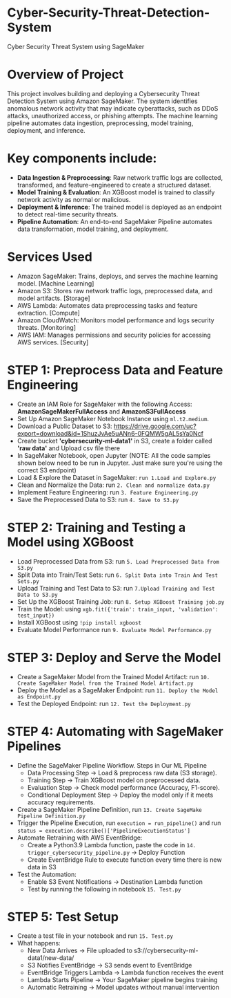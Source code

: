 # Cyber-Security-Threat-Detection-System
Cyber Security Threat System using SageMaker

# Overview of Project
This project involves building and deploying a Cybersecurity Threat Detection System using Amazon SageMaker. The system identifies anomalous network activity that may indicate cyberattacks, such as DDoS attacks, unauthorized access, or phishing attempts. The machine learning pipeline automates data ingestion, preprocessing, model training, deployment, and inference.

# Key components include:
- **Data Ingestion & Preprocessing**: Raw network traffic logs are collected, transformed, and feature-engineered to create a structured dataset.
- **Model Training & Evaluation**: An XGBoost model is trained to classify network activity as normal or malicious.
- **Deployment & Inference**: The trained model is deployed as an endpoint to detect real-time security threats.
- **Pipeline Automation**: An end-to-end SageMaker Pipeline automates data transformation, model training, and deployment.

# Services Used
- Amazon SageMaker: Trains, deploys, and serves the machine learning model. [Machine Learning]
- Amazon S3: Stores raw network traffic logs, preprocessed data, and model artifacts. [Storage]
- AWS Lambda: Automates data preprocessing tasks and feature extraction. [Compute]
- Amazon CloudWatch: Monitors model performance and logs security threats. [Monitoring]
- AWS IAM: Manages permissions and security policies for accessing AWS services. [Security]

# STEP 1: Preprocess Data and Feature Engineering
- Create an IAM Role for SageMaker with the following Access: **AmazonSageMakerFullAccess** and **AmazonS3FullAccess**
- Set Up Amazon SageMaker Notebook Instance using `ml.t2.medium`.
- Download a Public Dataset to S3: https://drive.google.com/uc?export=download&id=1ShuzJvAe5uANn6-0FQMW5gAL5sYa0Ncf
- Create bucket **'cybersecurity-ml-data1'** in S3, create a folder called **'raw data'** and Upload csv file there
- In SageMaker Notebook, open Jupyter (NOTE: All the code samples shown below need to be run in Jupyter. Just make sure you're using the correct S3 endpoint)
- Load & Explore the Dataset in SageMaker: `run 1.Load and Explore.py`
- Clean and Normalize the Data: run `2. Clean and normalize data.py`
- Implement Feature Engineering: run `3. Feature Engineering.py`
- Save the Preprocessed Data to S3: run `4. Save to S3.py`

# STEP 2: Training and Testing a Model using XGBoost
- Load Preprocessed Data from S3: run `5. Load Preprocessed Data from S3.py`
- Split Data into Train/Test Sets: run `6. Split Data into Train And Test Sets.py`
- Upload Training and Test Data to S3: run `7.Upload Training and Test Data to S3.py`
- Set Up the XGBoost Training Job: run `8. Setup XGBoost Training job.py`
- Train the Model: using `xgb.fit({'train': train_input, 'validation': test_input})`
- Install XGBoost using `!pip install xgboost`
- Evaluate Model Performance run `9. Evaluate Model Performance.py`

# STEP 3: Deploy and Serve the Model
- Create a SageMaker Model from the Trained Model Artifact: run `10. Create SageMaker Model from the Trained Model Artifact.py`
- Deploy the Model as a SageMaker Endpoint: run `11. Deploy the Model as Endpoint.py`
- Test the Deployed Endpoint: run `12. Test the Deployment.py`

# STEP 4: Automating with SageMaker Pipelines
- Define the SageMaker Pipeline Workflow. Steps in Our ML Pipeline
  - Data Processing Step → Load & preprocess raw data (S3 storage).
  - Training Step → Train XGBoost model on preprocessed data.
  - Evaluation Step → Check model performance (Accuracy, F1-score).
  - Conditional Deployment Step → Deploy the model only if it meets accuracy requirements.
- Create a SageMaker Pipeline Definition, run `13. Create SageMake Pipeline Definition.py`
- Trigger the Pipeline Execution, run `execution = run_pipeline()` and run `status = execution.describe()['PipelineExecutionStatus']`
- Automate Retraining with AWS EventBridge:
  - Create a Python3.9 Lambda function, paste the code in `14. trigger_cybersecurity_pipeline.py` -> Deploy Function
  - Create EventBridge Rule to execute function every time there is new data in S3
- Test the Automation:
  - Enable S3 Event Notifications -> Destination Lambda function
  - Test by running the following in notebook `15. Test.py`


# STEP 5: Test Setup
- Create a test file in your notebook and run `15. Test.py`
- What happens:
  -  New Data Arrives → File uploaded to s3://cybersecurity-ml-data1/new-data/
  -  S3 Notifies EventBridge → S3 sends event to EventBridge
  -  EventBridge Triggers Lambda → Lambda function receives the event
  -  Lambda Starts Pipeline → Your SageMaker pipeline begins training
  -  Automatic Retraining → Model updates without manual intervention
